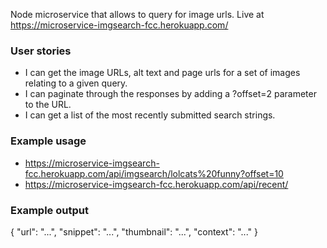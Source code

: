 Node microservice that allows to query for image urls.
Live at https://microservice-imgsearch-fcc.herokuapp.com/

### User stories
* I can get the image URLs, alt text and page urls for a set of images relating to a given query.
* I can paginate through the responses by adding a ?offset=2 parameter to the URL.
* I can get a list of the most recently submitted search strings.

### Example usage
* https://microservice-imgsearch-fcc.herokuapp.com/api/imgsearch/lolcats%20funny?offset=10
* https://microservice-imgsearch-fcc.herokuapp.com/api/recent/

### Example output
{
  "url": "...",
  "snippet": "...",
  "thumbnail": "...",
  "context": "..."
}
